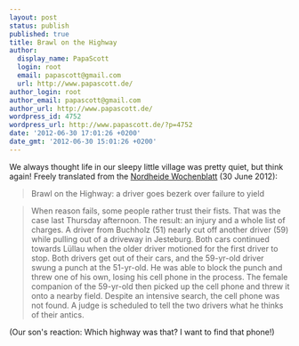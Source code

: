 ```yaml
---
layout: post
status: publish
published: true
title: Brawl on the Highway
author:
  display_name: PapaScott
  login: root
  email: papascott@gmail.com
  url: http://www.papascott.de/
author_login: root
author_email: papascott@gmail.com
author_url: http://www.papascott.de/
wordpress_id: 4752
wordpress_url: http://www.papascott.de/?p=4752
date: '2012-06-30 17:01:26 +0200'
date_gmt: '2012-06-30 15:01:26 +0200'
---
```

<p>We always thought life in our sleepy little village was pretty quiet, but think again! Freely translated from the <a href="http://kreiszeitung-wochenblatt.de/">Nordheide Wochenblatt</a> (30 June 2012):</p>
<blockquote><p>Brawl on the Highway: a driver goes bezerk over failure to yield</p></blockquote>
<blockquote><p>When reason fails, some people rather trust their fists. That was the case last Thursday afternoon. The result: an injury and a whole list of charges. A driver from Buchholz (51) nearly cut off another driver (59) while pulling out of a driveway in Jesteburg. Both cars continued towards Lüllau when the older driver motioned for the first driver to stop. Both drivers get out of their cars, and the 59-yr-old driver swung a punch at the 51-yr-old. He was able to block the punch and threw one of his own, losing his cell phone in the process. The female companion of the 59-yr-old then picked up the cell phone and threw it onto a nearby field. Despite an intensive search, the cell phone was not found. A judge is scheduled to tell the two drivers what he thinks of their antics. </p></blockquote>
<p>(Our son's reaction: Which highway was that? I want to find that phone!)</p>
